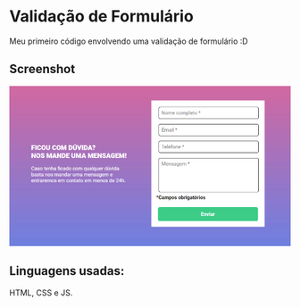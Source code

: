 # Validação de Formulário

Meu primeiro código envolvendo uma validação de formulário :D

## Screenshot

![](./Screenshot_1.png)

## Linguagens usadas:

HTML, CSS e JS.